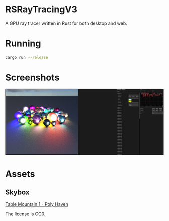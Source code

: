 # RSRayTracingV3

A GPU ray tracer written in Rust for both desktop and web.

# Running

```bash
cargo run --release
```

# Screenshots

![Screenshot](./screenshots/screenshot.png)

# Assets

## Skybox

[Table Mountain 1 - Poly Haven](https://polyhaven.com/a/table_mountain_1)

The license is CC0.

